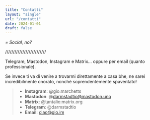```yaml
---
title: "Contatti"
layout: "single"
url: "/contatti"
date: 2024-01-01
draft: false
---
```



_= Social, no?_

//////////////////////////

Telegram, Mastodon, Instagram e Matrix... oppure per email (quanto professionale).

Se invece ti va di venire a trovarmi direttamente a casa bhe, ne sarei incredibilmente onorato, nonchè soprendentemente spaventato!


> - **Instagram**: @gio.marchetts  
> - **Mastodon**: @darmstadtio@mastodon.uno  
> - **Matrix**: @tantalio:matrix.org  
> - **Telegram**: @darmstadtio  
> - **Email**: ciao@gio.im
